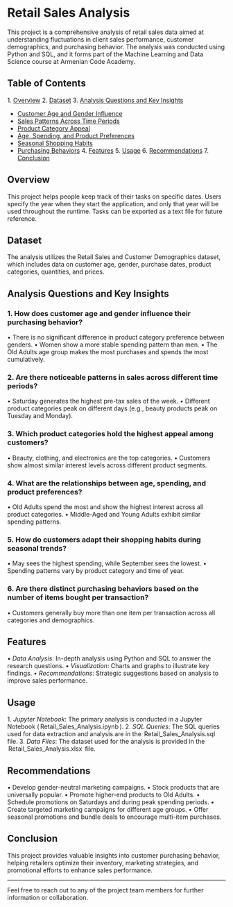 # Retail Sales Analysis

This project is a comprehensive analysis of retail sales data aimed at understanding fluctuations in client sales performance, customer demographics, and purchasing behavior. The analysis was conducted using Python and SQL, and it forms part of the Machine Learning and Data Science course at Armenian Code Academy.

## Table of Contents

1.⁠ ⁠[Overview](#overview)
2.⁠ ⁠[Dataset](#dataset)
3.⁠ ⁠[Analysis Questions and Key Insights](#analysis-questions-and-key-insights)
   - [Customer Age and Gender Influence](#1-how-does-customer-age-and-gender-influence-their-purchasing-behavior)
   - [Sales Patterns Across Time Periods](#2-are-there-noticeable-patterns-in-sales-across-different-time-periods)
   - [Product Category Appeal](#3-which-product-categories-hold-the-highest-appeal-among-customers)
   - [Age, Spending, and Product Preferences](#4-what-are-the-relationships-between-age-spending-and-product-preferences)
   - [Seasonal Shopping Habits](#5-how-do-customers-adapt-their-shopping-habits-during-seasonal-trends)
   - [Purchasing Behaviors](#6-are-there-distinct-purchasing-behaviors-based-on-the-number-of-items-bought-per-transaction)
4.⁠ ⁠[Features](#features)
5.⁠ ⁠[Usage](#usage)
6.⁠ ⁠[Recommendations](#recommendations)
7.⁠ ⁠[Conclusion](#conclusion)

## Overview

This project helps people keep track of their tasks on specific dates. Users specify the year when they start the application, and only that year will be used throughout the runtime. Tasks can be exported as a text file for future reference.

## Dataset

The analysis utilizes the Retail Sales and Customer Demographics dataset, which includes data on customer age, gender, purchase dates, product categories, quantities, and prices.

## Analysis Questions and Key Insights

### 1. How does customer age and gender influence their purchasing behavior?
•⁠  ⁠There is no significant difference in product category preference between genders.
•⁠  ⁠Women show a more stable spending pattern than men.
•⁠  ⁠The Old Adults age group makes the most purchases and spends the most cumulatively.

### 2. Are there noticeable patterns in sales across different time periods?
•⁠  ⁠Saturday generates the highest pre-tax sales of the week.
•⁠  ⁠Different product categories peak on different days (e.g., beauty products peak on Tuesday and Monday).

### 3. Which product categories hold the highest appeal among customers?
•⁠  ⁠Beauty, clothing, and electronics are the top categories.
•⁠  ⁠Customers show almost similar interest levels across different product segments.

### 4. What are the relationships between age, spending, and product preferences?
•⁠  ⁠Old Adults spend the most and show the highest interest across all product categories.
•⁠  ⁠Middle-Aged and Young Adults exhibit similar spending patterns.

### 5. How do customers adapt their shopping habits during seasonal trends?
•⁠  ⁠May sees the highest spending, while September sees the lowest.
•⁠  ⁠Spending patterns vary by product category and time of year.

### 6. Are there distinct purchasing behaviors based on the number of items bought per transaction?
•⁠  ⁠Customers generally buy more than one item per transaction across all categories and demographics.

## Features

•⁠  ⁠*Data Analysis*: In-depth analysis using Python and SQL to answer the research questions.
•⁠  ⁠*Visualization*: Charts and graphs to illustrate key findings.
•⁠  ⁠*Recommendations*: Strategic suggestions based on analysis to improve sales performance.

## Usage

1.⁠ ⁠*Jupyter Notebook*: The primary analysis is conducted in a Jupyter Notebook (⁠ Retail_Sales_Analysis.ipynb ⁠).
2.⁠ ⁠*SQL Queries*: The SQL queries used for data extraction and analysis are in the ⁠ Retail_Sales_Analysis.sql ⁠ file.
3.⁠ ⁠*Data Files*: The dataset used for the analysis is provided in the ⁠ Retail_Sales_Analysis.xlsx ⁠ file.

## Recommendations

•⁠  ⁠Develop gender-neutral marketing campaigns.
•⁠  ⁠Stock products that are universally popular.
•⁠  ⁠Promote higher-end products to Old Adults.
•⁠  ⁠Schedule promotions on Saturdays and during peak spending periods.
•⁠  ⁠Create targeted marketing campaigns for different age groups.
•⁠  ⁠Offer seasonal promotions and bundle deals to encourage multi-item purchases.

## Conclusion

This project provides valuable insights into customer purchasing behavior, helping retailers optimize their inventory, marketing strategies, and promotional efforts to enhance sales performance.

---

Feel free to reach out to any of the project team members for further information or collaboration.

